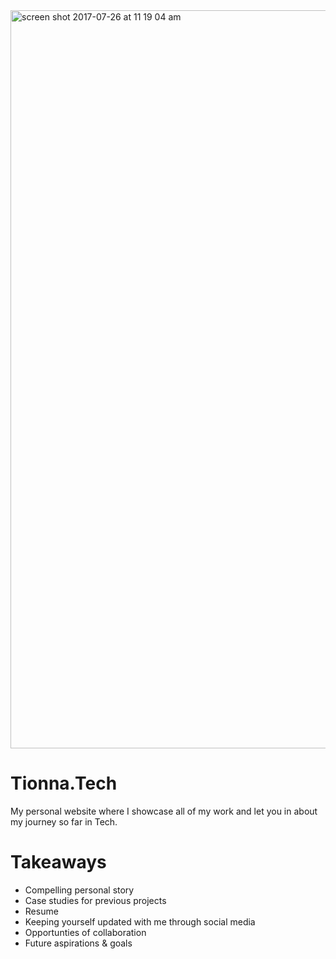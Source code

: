 <img width="1181" alt="screen shot 2017-07-26 at 11 19 04 am" src="https://user-images.githubusercontent.com/20372701/28629126-873c8008-71f4-11e7-94e6-81b217ef383b.png">

# Tionna.Tech 
My personal website where I showcase all of my work and let you in about my journey so far in Tech.

# Takeaways 

- Compelling personal story
- Case studies for previous projects 
- Resume 
- Keeping yourself updated with me through social media 
- Opportunties of collaboration
- Future aspirations & goals

